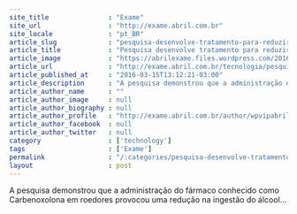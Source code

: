 ```yaml
---
site_title               : "Exame"
site_url                 : "http://exame.abril.com.br"
site_locale              : "pt_BR"
article_slug             : "pesquisa-desenvolve-tratamento-para-reduzir-abuso-de-alcool"
article_title            : "Pesquisa desenvolve tratamento para reduzir abuso de álcool"
article_image            : "https://abrilexame.files.wordpress.com/2016/09/size_960_16_9_cerveja61.jpg?quality=70&strip=all&w=960"
article_url              : "http://exame.abril.com.br/tecnologia/pesquisa-desenvolve-tratamento-para-reduzir-abuso-de-alcool/"
article_published_at     : "2016-03-15T13:12:21-03:00"
article_description      : "A pesquisa demonstrou que a administração do fármaco conhecido como Carbenoxolona em roedores provocou uma redução na ingestão do álcool..."
article_author_name      : ""
article_author_image     : null
article_author_biography : null
article_author_profile   : "http://exame.abril.com.br/author/wpvipabril/"
article_author_facebook  : null
article_author_twitter   : null
category                 : ['technology']
tags                     : ['Exame']
permalink                : "/:categories/pesquisa-desenvolve-tratamento-para-reduzir-abuso-de-alcool/"
layout                   : post
---
```


A pesquisa demonstrou que a administração do fármaco conhecido como Carbenoxolona em roedores provocou uma redução na ingestão do álcool...
